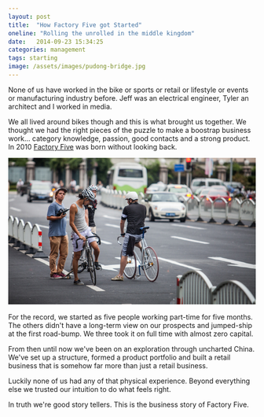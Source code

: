 ```yaml
---
layout: post
title:  "How Factory Five got Started"
oneline: "Rolling the unrolled in the middle kingdom"
date:   2014-09-23 15:34:25
categories: management
tags: starting
image: /assets/images/pudong-bridge.jpg
---
```

None of us have worked in the bike or sports or retail or lifestyle or events or manufacturing industry before. Jeff was an electrical engineer, Tyler an architect and I worked in media.

We all lived around bikes though and this is what brought us together. We thought we had the right pieces of the puzzle to make a boostrap business work... category knowledge, passion, good contacts and a strong product. In 2010 [Factory Five][factoryfive] was born without looking back.

![Factory Five on a shoot with Charles Lanceplaine](/assets/images/Factory-five-team.jpg)

For the record, we started as five people working part-time for five months. The others didn't have a long-term view on our prospects and jumped-ship at the first road-bump. We three took it on full time with almost zero capital.

From then until now we've been on an exploration through uncharted China. We've set up a structure, formed a product portfolio and built a retail business that is somehow far more than just a retail business.

Luckily none of us had any of that physical experience. Beyond everything else we trusted our intuition to do what feels right.

In truth we're good story tellers. This is the business story of Factory Five.


[factoryfive]:      http://wearefactoryfive.com